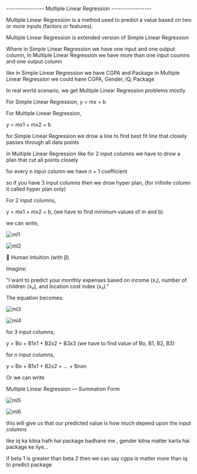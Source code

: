 ---------------- Multiple Linear Regression -----------------

Multiple Linear Regression is a method used to predict a value based on two or more inputs (factors or features).

Multiple Linear Regression is extended version of Simple Linear Regression

Where in Simple Linear Regression we have one input and one output column, 
in Multiple Linear Regression we have more than one input coumns and one output column

like in Simple Linear Regression we have CGPA and Package 
in Multiple Linear Regression we could have CGPA, Gender, IQ, Package

In real world scenario, we get Multiple Linear Regression problems mostly

For Simple Linear Regression,
y = mx + b

For Multiple Linear Regression,

y = mx1 + mx2 + b

for Simple Linear Regression we drow a line to find best fit line that closely passes through all data points

in Multiple Linear Regression like for 2 input columns we have to drow a plan that cut all points closely

for every n input column we have n + 1 coefficient

so if you have 3 input columns then we drow hyper plan, (for infinite column it called hyper plan only)

For 2 input columns,
          
y = mx1 + mx2 + b, (we have to find minimum values of m and b)

we can write,

![ml1](https://github.com/user-attachments/assets/aab5d0fd-1541-41a2-8ff7-a46b6e758e9e)

![ml2](https://github.com/user-attachments/assets/d4dfa441-d6bd-4c2b-a639-6a7904bf02e2)


🧠 Human Intuition (with β)

Imagine:

"I want to predict your monthly expenses based on income (x₁), number of children (x₂), and location cost index (x₃)."

The equation becomes:

![ml3](https://github.com/user-attachments/assets/da63de02-167f-4c13-b045-1184c7c0f2b7)

![ml4](https://github.com/user-attachments/assets/7fa10fcc-c7a0-407c-9d49-731b967d0e73)

for 3 input columns,

y = Bo + B1x1 + B2x2 + B3x3 (we have to find value of Bo, B1, B2, B3)

for n input columns,

y = Bo + B1x1 + B2x2 + ... + Bnxn

Or we can write 

Multiple Linear Regression — Summation Form

![ml5](https://github.com/user-attachments/assets/48dbd5fa-580b-4626-ae09-387219ed86a5)

![ml6](https://github.com/user-attachments/assets/d705a22c-e401-48e8-b65b-543bf73832d1)

this will give us that our predicted value is how much depend upon the input columns

like iq ka kitna hath hai package badhane me , gender kitna matter karta hai package ke liye...

if beta 1 is greater than beta 2 then we can say cgpa is matter more than iq to predict package


